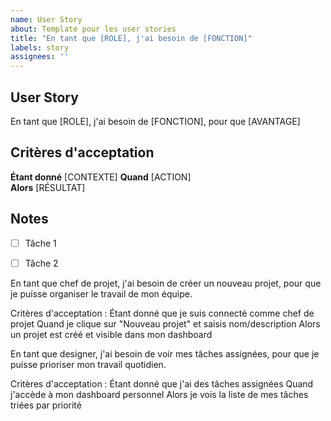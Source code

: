 ```yaml
---
name: User Story
about: Template pour les user stories
title: "En tant que [ROLE], j'ai besoin de [FONCTION]"
labels: story
assignees: ''
---
```


## User Story
En tant que [ROLE], j'ai besoin de [FONCTION], pour que [AVANTAGE]

## Critères d'acceptation
**Étant donné** [CONTEXTE]
**Quand** [ACTION]  
**Alors** [RÉSULTAT]

## Notes
- [ ] Tâche 1
- [ ] Tâche 2


En tant que chef de projet, j'ai besoin de créer un nouveau projet, pour que je puisse organiser le travail de mon équipe.

Critères d'acceptation :
Étant donné que je suis connecté comme chef de projet
Quand je clique sur "Nouveau projet" et saisis nom/description
Alors un projet est créé et visible dans mon dashboard



En tant que designer, j'ai besoin de voir mes tâches assignées, pour que je puisse prioriser mon travail quotidien.

Critères d'acceptation :
Étant donné que j'ai des tâches assignées
Quand j'accède à mon dashboard personnel
Alors je vois la liste de mes tâches triées par priorité